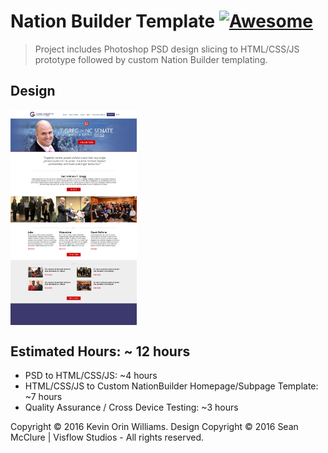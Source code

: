 # Nation Builder Template [![Awesome](https://cdn.rawgit.com/sindresorhus/awesome/d7305f38d29fed78fa85652e3a63e154dd8e8829/media/badge.svg)](https://github.com/sindresorhus/awesome)

>Project includes Photoshop PSD design slicing to HTML/CSS/JS prototype followed by custom Nation Builder templating.

## Design
<img src="https://raw.githubusercontent.com/kevinorin/tgreg-nationbuilder-theme/master/original-mockup-thumb.jpg" alt="Mockup" width="40%" style="margin:0 auto;" align="center"/>


## Estimated Hours: ~ 12 hours
- PSD to HTML/CSS/JS: ~4 hours
- HTML/CSS/JS to Custom NationBuilder Homepage/Subpage Template: ~7 hours
- Quality Assurance / Cross Device Testing: ~3 hours


Copyright &copy; 2016 Kevin Orin Williams.
Design Copyright &copy; 2016 Sean McClure | Visflow Studios - All rights reserved.